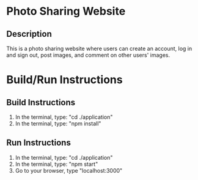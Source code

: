 # Photo Sharing Website

## Description

This is a photo sharing website where users can create an account, log in and sign out, post images, and comment on other users' images. 

# Build/Run Instructions

## Build Instructions
1. In the terminal, type: "cd ./application"
2. In the terminal, type: "npm install"

## Run Instructions
1. In the terminal, type: "cd ./application"
2. In the terminal, type: "npm start"
3. Go to your browser, type "localhost:3000"
